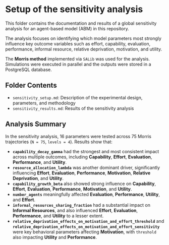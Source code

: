 # Setup of the sensitivity analysis

This folder contains the documentation and results of a global sensitivity analysis for an agent-based model (ABM) in this repository.

The analysis focuses on identifying which model parameters most strongly influence key outcome variables such as effort, capability, evaluation, performance, informal resource, relative deprivation, motivation, and utility.

The **Morris method** implemented via `SALib` was used for the analysis. Simulations were executed in parallel and the outputs were stored in a PostgreSQL database.

## Folder Contents

- `sensitivity_setup.md`: Description of the experimental design, parameters, and methodology
- `sensitivity_results.md`: Results of the sensitivity analysis

## Analysis Summary

In the sensitivity analysis, 16 parameters were tested across 75 Morris trajectories (`N = 75`, `levels = 4`). Results show that:

- **`capability_decay_gamma`** had the strongest and most consistent impact across multiple outcomes, including **Capability**, **Effort**, **Evaluation**, **Performance**, and **Utility**.
- **`resource_allocation_lambda`** was another dominant driver, significantly influencing **Effort**, **Evaluation**, **Performance**, **Motivation**, **Relative Deprivation**, and **Utility**.
- **`capability_growth_beta`** also showed strong influence on **Capability**, **Effort**, **Evaluation**, **Performance**, **Motivation**, and **Utility**.
- **`number_agents`** meaningfully affected **Evaluation**, **Performance**, **Utility**, and **Effort**.
- **`informal_resources_sharing_fraction`** had a substantial impact on **Informal Resources**, and also influenced **Effort**, **Evaluation**, **Performance**, and **Utility** to a lesser extent.
- **`relative_deprivation_effects_on_motivation_and_effort_threshold`** and **`relative_deprivation_effects_on_motivation_and_effort_sensitivity`** were key behavioral parameters affecting **Motivation**, with `threshold` also impacting **Utility** and **Performance**.





